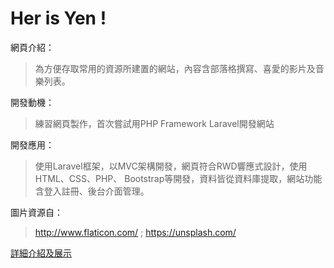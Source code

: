 # Her is Yen !

 網頁介紹：
> 為方便存取常用的資源所建置的網站，內容含部落格撰寫、喜愛的影片及音樂列表。

開發動機：
>練習網頁製作，首次嘗試用PHP Framework Laravel開發網站

開發應用：
>使用Laravel框架，以MVC架構開發，網頁符合RWD響應式設計，使用HTML、CSS、PHP、 Bootstrap等開發，資料皆從資料庫提取，網站功能含登入註冊、後台介面管理。
     

圖片資源自：
>http://www.flaticon.com/ ; https://unsplash.com/
  
  
    
[詳細介紹及展示](https://github.com/wai-imyen/Mini-Blog/blob/master/HereIsYen%20%E7%B6%B2%E7%AB%99%E5%B1%95%E7%A4%BA%E5%8F%8A%E4%BB%8B%E7%B4%B9.pdf)
  
